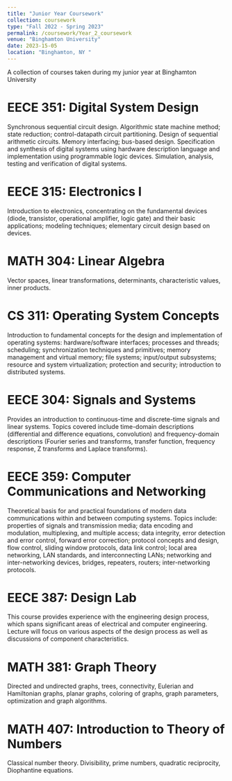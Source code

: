 ```yaml
---
title: "Junior Year Coursework"
collection: coursework
type: "Fall 2022 - Spring 2023"
permalink: /coursework/Year_2_coursework
venue: "Binghamton University"
date: 2023-15-05
location: "Binghamton, NY "
---
```


A collection of courses taken during my junior year at Binghamton University 


EECE 351: Digital System Design
======
Synchronous sequential circuit design. Algorithmic state machine method; state reduction; control-datapath circuit partitioning. Design of sequential arithmetic circuits. Memory interfacing; bus-based design. Specification and synthesis of digital systems using hardware description language and implementation using programmable logic devices. Simulation, analysis, testing and verification of digital systems.


EECE 315: Electronics I
======
Introduction to electronics, concentrating on the fundamental devices (diode, transistor, operational amplifier, logic gate) and their basic applications; modeling techniques; elementary circuit design based on devices.


MATH 304: Linear Algebra
======
Vector spaces, linear transformations, determinants, characteristic values, inner products.


CS 311: Operating System Concepts
======
Introduction to fundamental concepts for the design and implementation of operating systems: hardware/software interfaces; processes and threads; scheduling; synchronization techniques and primitives; memory management and virtual memory; file systems; input/output subsystems; resource and system virtualization; protection and security; introduction to distributed systems.


EECE 304: Signals and Systems
======
Provides an introduction to continuous-time and discrete-time signals and linear systems. Topics covered include time-domain descriptions (differential and difference equations, convolution) and frequency-domain descriptions (Fourier series and transforms, transfer function, frequency response, Z transforms and Laplace transforms).


EECE 359: Computer Communications and Networking
======
Theoretical basis for and practical foundations of modern data communications within and between computing systems. Topics include: properties of signals and transmission media; data encoding and modulation, multiplexing, and multiple access; data integrity, error detection and error control, forward error correction; protocol concepts and design, flow control, sliding window protocols, data link control; local area networking, LAN standards, and interconnecting LANs; networking and inter-networking devices, bridges, repeaters, routers; inter-networking protocols.


EECE 387: Design Lab
======
This course provides experience with the engineering design process, which spans significant areas of electrical and computer engineering. Lecture will focus on various aspects of the design process as well as discussions of component characteristics.


MATH 381: Graph Theory
======
Directed and undirected graphs, trees, connectivity, Eulerian and Hamiltonian graphs, planar graphs, coloring of graphs, graph parameters, optimization and graph algorithms.


MATH 407: Introduction to Theory of Numbers
======
Classical number theory. Divisibility, prime numbers, quadratic reciprocity, Diophantine equations.
